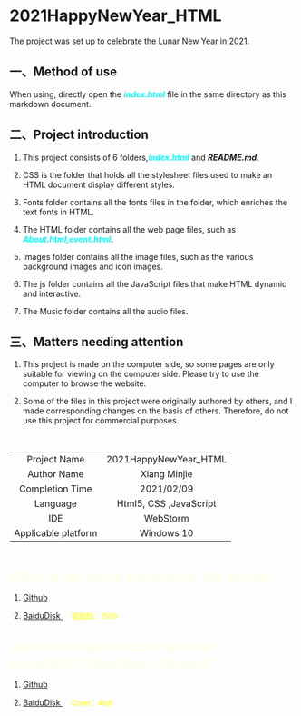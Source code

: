 # 2021HappyNewYear_HTML
The project was set up to celebrate the Lunar New Year in 2021.
## 一、Method of use
When using, directly open the ***<font color=#00ffff>index.html</font>*** file in the same directory as this markdown document.
## 二、Project introduction <br/> 
1. This project consists of 6 folders,***<font color=#00ffff>index.html</font>*** and ***README.md***. 

2. CSS is the folder that holds all the stylesheet files used to make an HTML document display different styles.

3. Fonts folder contains all the fonts files in the folder, which enriches the text fonts in HTML.  

4. The HTML folder contains all the web page files, such as  ***<font color=#00ffff>About.html,event.html</font>***. 

5. Images folder contains all the image files, such as the various background images and icon images.

6. The js folder contains all the JavaScript files that make HTML dynamic and interactive.  

7. The Music folder contains all the audio files.  

## 三、Matters needing attention  

1. This project is made on the computer side, so some pages are only suitable for viewing on the computer side. Please try to use the computer to browse the website.  

2. Some of the files in this project were originally authored by others, and I made corresponding changes on the basis of others. Therefore, do not use this project for commercial purposes.  


<br/>

|        |        |
|  :----:  | :----:|
| Project Name  | 2021HappyNewYear_HTML |
| Author Name  | Xiang Minjie |
| Completion Time | 2021/02/09 |
| Language| Html5, CSS ,JavaScript |
| IDE| WebStorm|
| Applicable platform| Windows 10|
  
<br/>

<font size=5px color=lightyellow>Want to get some material on this project ?</font>  


1.  <a href="https://github.com/Xiang-M-J/2021HappyNewYear/tree/master/%E4%BD%BF%E7%94%A8%E7%B4%A0%E6%9D%90" target="_blank"> Github </a>  

2.  <a href="https://pan.baidu.com/s/15D5iGuZZgDQOC9MHZRuS6w" target="_blank"> BaiduDisk </a> &nbsp; &nbsp;
<font color=yellow size=2px>  提取码：1506 </font>

<br/>
<font size=5px color=lightyellow>Want information about another project(2021NewYear_CSharp)?</font>  

1.  <a href="https://github.com/Xiang-M-J/2021HappyNewYear/tree/master/%E4%BD%BF%E7%94%A8%E7%B4%A0%E6%9D%90" target="_blank"> Github </a>  

2.  <a href="https://pan.baidu.com/s/1_Oi-0vquDQCd8dtx4SqKLA" target="_blank"> BaiduDisk </a> &nbsp; &nbsp;
<font color=yellow size=2px>  Code：4kdl </font>
